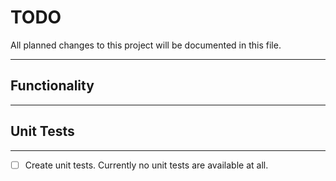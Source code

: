 # TODO

All planned changes to this project will be documented in this file.
___

## Functionality
___


## Unit Tests
___

- [ ] Create unit tests. Currently no unit tests are available at all.